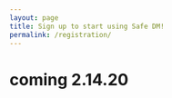 ```yaml
---
layout: page
title: Sign up to start using Safe DM! 
permalink: /registration/
---
```



# coming 2.14.20